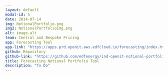 ```yaml
---
layout: default
modal-id: 5
date: 2014-07-14
img: NotionalPortfolio.png
img2: NotionalPortfolioImg.png
alt: image-alt
team: Central and Bespoke Pricing
app: Forecasting Tool
app-link: "https://apps.prd.openit.aws.edfcloud.io/forecasting/index.html?tool=notional-portfolio"
github: Repository
github-link: "https://github.com/edfenergy/ind-openit-notional-portfolio-service"
title: Forecasting Notional Portfolio Tool
description: "To Do"
---
```

